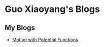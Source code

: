 # Guo Xiaoyang's Blogs

## My Blogs

- [Motion with Potential Functions](./blogs/potential_functions.md)

